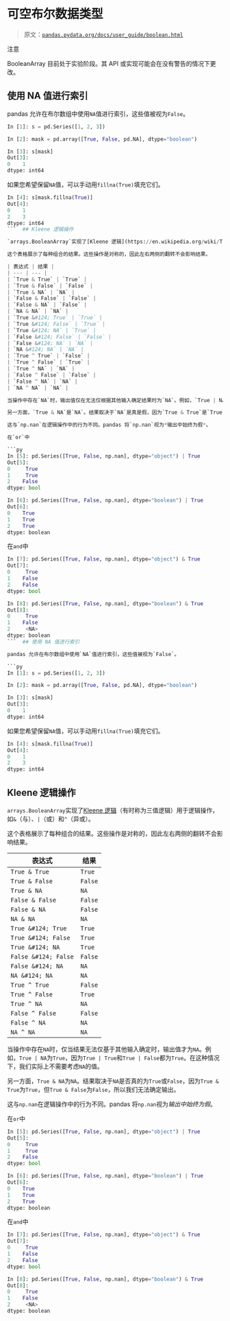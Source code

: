 # 可空布尔数据类型

> 原文：[`pandas.pydata.org/docs/user_guide/boolean.html`](https://pandas.pydata.org/docs/user_guide/boolean.html)

注意

BooleanArray 目前处于实验阶段。其 API 或实现可能会在没有警告的情况下更改。

## 使用 NA 值进行索引

pandas 允许在布尔数组中使用`NA`值进行索引，这些值被视为`False`。

```py
In [1]: s = pd.Series([1, 2, 3])

In [2]: mask = pd.array([True, False, pd.NA], dtype="boolean")

In [3]: s[mask]
Out[3]: 
0    1
dtype: int64 
```

如果您希望保留`NA`值，可以手动用`fillna(True)`填充它们。

```py
In [4]: s[mask.fillna(True)]
Out[4]: 
0    1
2    3
dtype: int64 
```  ## Kleene 逻辑操作

`arrays.BooleanArray`实现了[Kleene 逻辑](https://en.wikipedia.org/wiki/Three-valued_logic#Kleene_and_Priest_logics)（有时称为三值逻辑）用于逻辑操作，如`&`（与）、`|`（或）和`^`（异或）。

这个表格展示了每种组合的结果。这些操作是对称的，因此左右两侧的翻转不会影响结果。

| 表达式 | 结果 |
| --- | --- |
| `True & True` | `True` |
| `True & False` | `False` |
| `True & NA` | `NA` |
| `False & False` | `False` |
| `False & NA` | `False` |
| `NA & NA` | `NA` |
| `True &#124; True` | `True` |
| `True &#124; False` | `True` |
| `True &#124; NA` | `True` |
| `False &#124; False` | `False` |
| `False &#124; NA` | `NA` |
| `NA &#124; NA` | `NA` |
| `True ^ True` | `False` |
| `True ^ False` | `True` |
| `True ^ NA` | `NA` |
| `False ^ False` | `False` |
| `False ^ NA` | `NA` |
| `NA ^ NA` | `NA` |

当操作中存在`NA`时，输出值仅在无法仅根据其他输入确定结果时为`NA`。例如，`True | NA`是`True`，因为`True | True`和`True | False`都是`True`。在这种情况下，我们实际上不需要考虑`NA`的值。

另一方面，`True & NA`是`NA`。结果取决于`NA`是真是假，因为`True & True`是`True`，但`True & False`是`False`，所以我们无法确定输出。

这与`np.nan`在逻辑操作中的行为不同。pandas 将`np.nan`视为*输出中始终为假*。

在`or`中

```py
In [5]: pd.Series([True, False, np.nan], dtype="object") | True
Out[5]: 
0     True
1     True
2    False
dtype: bool

In [6]: pd.Series([True, False, np.nan], dtype="boolean") | True
Out[6]: 
0    True
1    True
2    True
dtype: boolean 
```

在`and`中

```py
In [7]: pd.Series([True, False, np.nan], dtype="object") & True
Out[7]: 
0     True
1    False
2    False
dtype: bool

In [8]: pd.Series([True, False, np.nan], dtype="boolean") & True
Out[8]: 
0     True
1    False
2     <NA>
dtype: boolean 
```  ## 使用 NA 值进行索引

pandas 允许在布尔数组中使用`NA`值进行索引，这些值被视为`False`。

```py
In [1]: s = pd.Series([1, 2, 3])

In [2]: mask = pd.array([True, False, pd.NA], dtype="boolean")

In [3]: s[mask]
Out[3]: 
0    1
dtype: int64 
```

如果您希望保留`NA`值，可以手动用`fillna(True)`填充它们。

```py
In [4]: s[mask.fillna(True)]
Out[4]: 
0    1
2    3
dtype: int64 
```

## Kleene 逻辑操作

`arrays.BooleanArray`实现了[Kleene 逻辑](https://en.wikipedia.org/wiki/Three-valued_logic#Kleene_and_Priest_logics)（有时称为三值逻辑）用于逻辑操作，如`&`（与）、`|`（或）和`^`（异或）。

这个表格展示了每种组合的结果。这些操作是对称的，因此左右两侧的翻转不会影响结果。

| 表达式 | 结果 |
| --- | --- |
| `True & True` | `True` |
| `True & False` | `False` |
| `True & NA` | `NA` |
| `False & False` | `False` |
| `False & NA` | `False` |
| `NA & NA` | `NA` |
| `True &#124; True` | `True` |
| `True &#124; False` | `True` |
| `True &#124; NA` | `True` |
| `False &#124; False` | `False` |
| `False &#124; NA` | `NA` |
| `NA &#124; NA` | `NA` |
| `True ^ True` | `False` |
| `True ^ False` | `True` |
| `True ^ NA` | `NA` |
| `False ^ False` | `False` |
| `False ^ NA` | `NA` |
| `NA ^ NA` | `NA` |

当操作中存在`NA`时，仅当结果无法仅基于其他输入确定时，输出值才为`NA`。例如，`True | NA`为`True`，因为`True | True`和`True | False`都为`True`。在这种情况下，我们实际上不需要考虑`NA`的值。

另一方面，`True & NA`为`NA`。结果取决于`NA`是否真的为`True`或`False`，因为`True & True`为`True`，但`True & False`为`False`，所以我们无法确定输出。

这与`np.nan`在逻辑操作中的行为不同。pandas 将`np.nan`视为*输出中始终为假*。

在`or`中

```py
In [5]: pd.Series([True, False, np.nan], dtype="object") | True
Out[5]: 
0     True
1     True
2    False
dtype: bool

In [6]: pd.Series([True, False, np.nan], dtype="boolean") | True
Out[6]: 
0    True
1    True
2    True
dtype: boolean 
```

在`and`中

```py
In [7]: pd.Series([True, False, np.nan], dtype="object") & True
Out[7]: 
0     True
1    False
2    False
dtype: bool

In [8]: pd.Series([True, False, np.nan], dtype="boolean") & True
Out[8]: 
0     True
1    False
2     <NA>
dtype: boolean 
```
